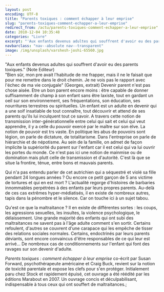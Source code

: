 ```yaml
---
layout: post
encoding: UTF-8
title: "Parents toxiques : comment échapper à leur emprise"
slug: "parents-toxiques-comment-echapper-a-leur-emprise"
redirect_from: /actu/parents-toxiques-comment-echapper-a-leur-emprise"
date: 2010-12-04 10:35:48
categories: "Livre"
excerpt: "'Aux enfants devenus adultes qui souffrent d'avoir eu des parents toxiques.' (Note Editeur)   'Bien sûr, mon pre avait l'habitude de me frapper, mais il ne le faisait que pour me remettre dans le droit chemin. Je ne vois pas le rapport avec l'échec de ma vie conjugale' (Georges, extrait)"
navbarclass: "nav--absolute nav--transparent"
image: /img/unsplash/varshesh-joshi-65560.jpg
---
```

"Aux enfants devenus adultes qui souffrent d'avoir eu des parents toxiques." (Note Editeur)   
"Bien sûr, mon pre avait l'habitude de me frapper, mais il ne le faisait que pour me remettre dans le droit chemin. Je ne vois pas le rapport avec l'échec de ma vie conjugale" (Georges, extrait)
Devenir parent n'est pas chose aisée. Etre un bon parent encore moins : être capable de donner suffisamment de champ à son enfant sans être laxiste, tout en gardant un oeil sur son environnement, ses fréquentations, son éducation, ses nourritures terrestres ou spirituelles. Un enfant est un adulte en devenir qui a une soif insatiable de tout connaître, tout découvrir et attend de ses parents qu'ils lui inculquent tout ce savoir. A travers cette notion de transmission inter-générationnelle entre celui qui sait et celui qui veut apprendre, il y a celle du pouvoir exercé par le maître sur son élve. La notion de pouvoir est trs vaste. En politique les abus de pouvoirs sont légion, on parle de dictature, de totalitarisme. Dans l'entreprise on parle de hiérarchie et de népotisme. Au sein de la famille, on admet de façon implicite la supériorité du parent sur l'enfant car il est celui qui va lui ouvrir les portes du monde. Ce n'est pas ici une notion de mainmise ou de domination mais plutt celle de transmission et d'autorité. C'est là que se situe la frontire, ténue, entre bons et mauvais parents.  
  
Qui n'a pas entendu parler de cet autrichien qui a séquestré et violé sa fille pendant 24 longues années ? Ou encore ce petit garçon de 5 ans victime de tortures et qui en est mort ? L'actualité regorge d'histoires de barbaries innommables perpétrées à des enfants par leurs propres parents. Au-delà de ces cas extrêmes hyper-médiatisés, il en existe de nombreux autres, tapis dans la pénombre et le silence. Car on touche ici à un sujet tabou.  
  
Qu'est ce que la maltraitance ? Il en existe de différentes sortes : les coups, les agressions sexuelles, les insultes, la violence psychologique, le délaissement. Une grande majorité des enfants qui ont subi des maltraitances ne savent pas à l'âge adulte comment s'en sortir. Certains refoulent, d'autres se couvrent d'une carapace qui les empêche de tisser des relations sociales normales. Certains, endoctrinés par leurs parents déviants, sont encore convaincus d'être responsables de ce qui leur est arrivé... De nombreux cas de conditionnements sur l'enfant qui font des ravages sur son devenir d'adulte.   
  
_Parents toxiques : comment échapper à leur emprise_ co-écrit par Susan Forward, psychothérapeute américaine et Craig Buck, revient sur la notion de toxicité parentale et expose les clefs pour s'en protéger. Initialement paru chez Stock et rapidement épuisé, cet ouvrage a été réédité par les éditions Marabout en 2007. Un ouvrage concis et déculpabilisant, indispensable à tous ceux qui ont souffert de maltraitances.;